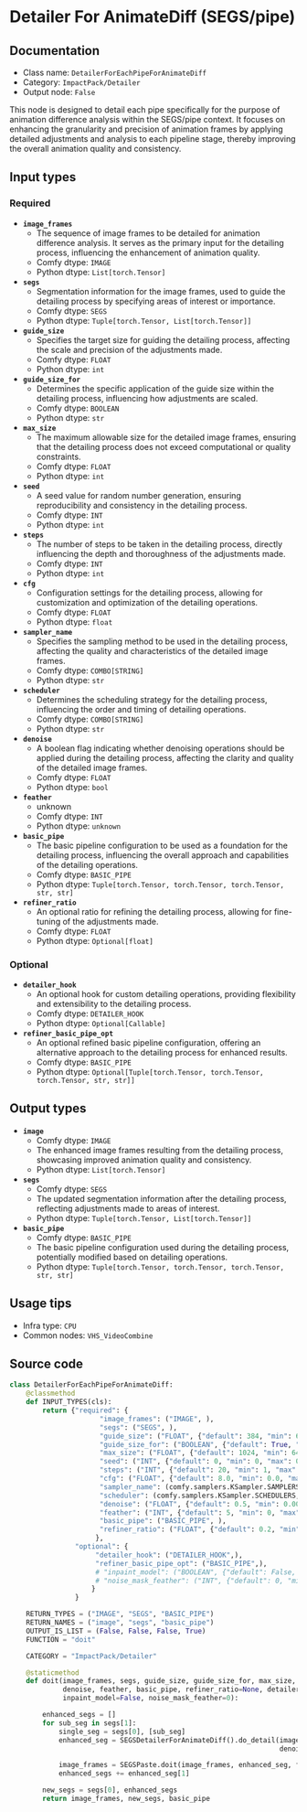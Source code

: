 # Detailer For AnimateDiff (SEGS/pipe)
## Documentation
- Class name: `DetailerForEachPipeForAnimateDiff`
- Category: `ImpactPack/Detailer`
- Output node: `False`

This node is designed to detail each pipe specifically for the purpose of animation difference analysis within the SEGS/pipe context. It focuses on enhancing the granularity and precision of animation frames by applying detailed adjustments and analysis to each pipeline stage, thereby improving the overall animation quality and consistency.
## Input types
### Required
- **`image_frames`**
    - The sequence of image frames to be detailed for animation difference analysis. It serves as the primary input for the detailing process, influencing the enhancement of animation quality.
    - Comfy dtype: `IMAGE`
    - Python dtype: `List[torch.Tensor]`
- **`segs`**
    - Segmentation information for the image frames, used to guide the detailing process by specifying areas of interest or importance.
    - Comfy dtype: `SEGS`
    - Python dtype: `Tuple[torch.Tensor, List[torch.Tensor]]`
- **`guide_size`**
    - Specifies the target size for guiding the detailing process, affecting the scale and precision of the adjustments made.
    - Comfy dtype: `FLOAT`
    - Python dtype: `int`
- **`guide_size_for`**
    - Determines the specific application of the guide size within the detailing process, influencing how adjustments are scaled.
    - Comfy dtype: `BOOLEAN`
    - Python dtype: `str`
- **`max_size`**
    - The maximum allowable size for the detailed image frames, ensuring that the detailing process does not exceed computational or quality constraints.
    - Comfy dtype: `FLOAT`
    - Python dtype: `int`
- **`seed`**
    - A seed value for random number generation, ensuring reproducibility and consistency in the detailing process.
    - Comfy dtype: `INT`
    - Python dtype: `int`
- **`steps`**
    - The number of steps to be taken in the detailing process, directly influencing the depth and thoroughness of the adjustments made.
    - Comfy dtype: `INT`
    - Python dtype: `int`
- **`cfg`**
    - Configuration settings for the detailing process, allowing for customization and optimization of the detailing operations.
    - Comfy dtype: `FLOAT`
    - Python dtype: `float`
- **`sampler_name`**
    - Specifies the sampling method to be used in the detailing process, affecting the quality and characteristics of the detailed image frames.
    - Comfy dtype: `COMBO[STRING]`
    - Python dtype: `str`
- **`scheduler`**
    - Determines the scheduling strategy for the detailing process, influencing the order and timing of detailing operations.
    - Comfy dtype: `COMBO[STRING]`
    - Python dtype: `str`
- **`denoise`**
    - A boolean flag indicating whether denoising operations should be applied during the detailing process, affecting the clarity and quality of the detailed image frames.
    - Comfy dtype: `FLOAT`
    - Python dtype: `bool`
- **`feather`**
    - unknown
    - Comfy dtype: `INT`
    - Python dtype: `unknown`
- **`basic_pipe`**
    - The basic pipeline configuration to be used as a foundation for the detailing process, influencing the overall approach and capabilities of the detailing operations.
    - Comfy dtype: `BASIC_PIPE`
    - Python dtype: `Tuple[torch.Tensor, torch.Tensor, torch.Tensor, str, str]`
- **`refiner_ratio`**
    - An optional ratio for refining the detailing process, allowing for fine-tuning of the adjustments made.
    - Comfy dtype: `FLOAT`
    - Python dtype: `Optional[float]`
### Optional
- **`detailer_hook`**
    - An optional hook for custom detailing operations, providing flexibility and extensibility to the detailing process.
    - Comfy dtype: `DETAILER_HOOK`
    - Python dtype: `Optional[Callable]`
- **`refiner_basic_pipe_opt`**
    - An optional refined basic pipeline configuration, offering an alternative approach to the detailing process for enhanced results.
    - Comfy dtype: `BASIC_PIPE`
    - Python dtype: `Optional[Tuple[torch.Tensor, torch.Tensor, torch.Tensor, str, str]]`
## Output types
- **`image`**
    - Comfy dtype: `IMAGE`
    - The enhanced image frames resulting from the detailing process, showcasing improved animation quality and consistency.
    - Python dtype: `List[torch.Tensor]`
- **`segs`**
    - Comfy dtype: `SEGS`
    - The updated segmentation information after the detailing process, reflecting adjustments made to areas of interest.
    - Python dtype: `Tuple[torch.Tensor, List[torch.Tensor]]`
- **`basic_pipe`**
    - Comfy dtype: `BASIC_PIPE`
    - The basic pipeline configuration used during the detailing process, potentially modified based on detailing operations.
    - Python dtype: `Tuple[torch.Tensor, torch.Tensor, torch.Tensor, str, str]`
## Usage tips
- Infra type: `CPU`
- Common nodes: `VHS_VideoCombine`


## Source code
```python
class DetailerForEachPipeForAnimateDiff:
    @classmethod
    def INPUT_TYPES(cls):
        return {"required": {
                      "image_frames": ("IMAGE", ),
                      "segs": ("SEGS", ),
                      "guide_size": ("FLOAT", {"default": 384, "min": 64, "max": nodes.MAX_RESOLUTION, "step": 8}),
                      "guide_size_for": ("BOOLEAN", {"default": True, "label_on": "bbox", "label_off": "crop_region"}),
                      "max_size": ("FLOAT", {"default": 1024, "min": 64, "max": nodes.MAX_RESOLUTION, "step": 8}),
                      "seed": ("INT", {"default": 0, "min": 0, "max": 0xffffffffffffffff}),
                      "steps": ("INT", {"default": 20, "min": 1, "max": 10000}),
                      "cfg": ("FLOAT", {"default": 8.0, "min": 0.0, "max": 100.0}),
                      "sampler_name": (comfy.samplers.KSampler.SAMPLERS,),
                      "scheduler": (comfy.samplers.KSampler.SCHEDULERS,),
                      "denoise": ("FLOAT", {"default": 0.5, "min": 0.0001, "max": 1.0, "step": 0.01}),
                      "feather": ("INT", {"default": 5, "min": 0, "max": 100, "step": 1}),
                      "basic_pipe": ("BASIC_PIPE", ),
                      "refiner_ratio": ("FLOAT", {"default": 0.2, "min": 0.0, "max": 1.0}),
                     },
                "optional": {
                     "detailer_hook": ("DETAILER_HOOK",),
                     "refiner_basic_pipe_opt": ("BASIC_PIPE",),
                     # "inpaint_model": ("BOOLEAN", {"default": False, "label_on": "enabled", "label_off": "disabled"}),
                     # "noise_mask_feather": ("INT", {"default": 0, "min": 0, "max": 100, "step": 1}),
                    }
                }

    RETURN_TYPES = ("IMAGE", "SEGS", "BASIC_PIPE")
    RETURN_NAMES = ("image", "segs", "basic_pipe")
    OUTPUT_IS_LIST = (False, False, False, True)
    FUNCTION = "doit"

    CATEGORY = "ImpactPack/Detailer"

    @staticmethod
    def doit(image_frames, segs, guide_size, guide_size_for, max_size, seed, steps, cfg, sampler_name, scheduler,
             denoise, feather, basic_pipe, refiner_ratio=None, detailer_hook=None, refiner_basic_pipe_opt=None,
             inpaint_model=False, noise_mask_feather=0):

        enhanced_segs = []
        for sub_seg in segs[1]:
            single_seg = segs[0], [sub_seg]
            enhanced_seg = SEGSDetailerForAnimateDiff().do_detail(image_frames, single_seg, guide_size, guide_size_for, max_size, seed, steps, cfg, sampler_name, scheduler,
                                                                  denoise, basic_pipe, refiner_ratio, refiner_basic_pipe_opt, inpaint_model, noise_mask_feather)

            image_frames = SEGSPaste.doit(image_frames, enhanced_seg, feather, alpha=255)[0]
            enhanced_segs += enhanced_seg[1]

        new_segs = segs[0], enhanced_segs
        return image_frames, new_segs, basic_pipe

```
